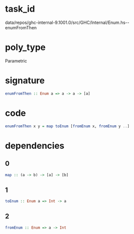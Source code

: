 
# task_id
data/repos/ghc-internal-9.1001.0/src/GHC/Internal/Enum.hs--enumFromThen

# poly_type
Parametric

# signature
```haskell
enumFromThen :: Enum a => a -> a -> [a]
```   

# code
```haskell
enumFromThen x y = map toEnum [fromEnum x, fromEnum y ..]
```

# dependencies
## 0
```haskell
map :: (a -> b) -> [a] -> [b]
```
## 1
```haskell
toEnum :: Enum a => Int -> a
```
## 2
```haskell
fromEnum :: Enum => a -> Int
```